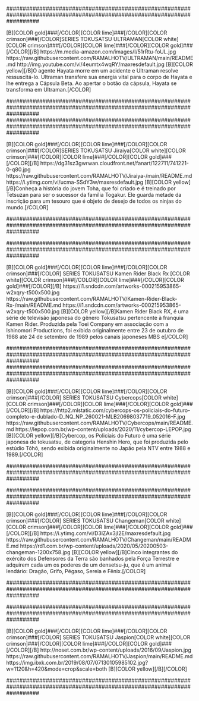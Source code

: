 ##########################################################################################################################

<channels>
<channel>
<name>[B][COLOR gold]###[/COLOR][COLOR lime]###[/COLOR][COLOR crimson]###[/COLOR]SERIES TOKUSATSU ULTRAMAN[COLOR white][COLOR crimson]###[/COLOR][COLOR lime]###[/COLOR][COLOR gold]###[/COLOR][/B]</name>
<thumbnail>https://m.media-amazon.com/images/I/51rRtu-foUL.jpg</thumbnail>
<externallink>https://raw.githubusercontent.com/RAMALHOTV/ULTRAMAN/main/README.md</externallink>
<fanart>http://img.youtube.com/vi/4eumtx4wqRY/maxresdefault.jpg</fanart>
<info>[B][COLOR yellow][/B]O agente Hayata morre em um acidente e Ultraman resolve ressuscitá-lo. Ultraman transfere sua energia vital para o corpo de Hayata e lhe entrega a Cápsula Beta. Ao apertar o botão da cápsula, Hayata se transforma em Ultraman.[/COLOR]</info>
 
##########################################################################################################################
##########################################################################################################################

<channels>
<channel>
<name>[B][COLOR gold]###[/COLOR][COLOR lime]###[/COLOR][COLOR crimson]###[/COLOR]SERIES TOKUSATSU Jiraiya[COLOR white][COLOR crimson]###[/COLOR][COLOR lime]###[/COLOR][COLOR gold]###[/COLOR][/B]</name>
<thumbnail>https://dg31sz3gwrwan.cloudfront.net/fanart/122711/741221-0-q80.jpg</thumbnail>
<externallink>https://raw.githubusercontent.com/RAMALHOTV/Jiraiya-/main/README.md</externallink>
<fanart>https://i.ytimg.com/vi/ucma-SSdY3w/maxresdefault.jpg</fanart>
<info>[B][COLOR yellow][/B]Conheça a história do jovem Toha, que foi criado e é treinado por Tetsuzan para ser o sucessor da família Togakur. Ele guarda metade da inscrição para um tesouro que é objeto de desejo de todos os ninjas do mundo.[/COLOR]</info>
 
##########################################################################################################################

##########################################################################################################################

<channels>
<channel>
<name>[B][COLOR gold]###[/COLOR][COLOR lime]###[/COLOR][COLOR crimson]###[/COLOR] SERIES TOKUSATSU Kamen Rider Black Rx [COLOR white][COLOR crimson]###[/COLOR][COLOR lime]###[/COLOR][COLOR gold]###[/COLOR][/B]</name>
<thumbnail>https://i1.sndcdn.com/artworks-000215953865-w2xqry-t500x500.jpg</thumbnail>
<externallink>https://raw.githubusercontent.com/RAMALHOTV/Kamen-Rider-Black-Rx-/main/README.md</externallink>
<fanart>https://i1.sndcdn.com/artworks-000215953865-w2xqry-t500x500.jpg</fanart>
<info>[B][COLOR yellow][/B]Kamen Rider Black RX, é uma série de televisão japonesa do gênero Tokusatsu pertencente à franquia Kamen Rider. Produzida pela Toei Company em associação com a Ishinomori Productions, foi exibida originalmente entre 23 de outubro de 1988 até 24 de setembro de 1989 pelos canais japoneses MBS e[/COLOR]</info>
 
##########################################################################################################################
##########################################################################################################################

<channels>
<channel>
<name>[B][COLOR gold]###[/COLOR][COLOR lime]###[/COLOR][COLOR crimson]###[/COLOR] SERIES TOKUSATSU Cybercops[COLOR white][COLOR crimson]###[/COLOR][COLOR lime]###[/COLOR][COLOR gold]###[/COLOR][/B]</name>
<thumbnail>https://http2.mlstatic.com/cybercops-os-policiais-do-futuro-completo-e-dublado-D_NQ_NP_260021-MLB20698037719_052016-F.jpg</thumbnail>
<externallink>https://raw.githubusercontent.com/RAMALHOTV/Cybercops/main/README.md</externallink>
<fanart>https://lepop.com.br/wp-content/uploads/2020/11/cybercop-LEPOP.jpg</fanart>
<info>[B][COLOR yellow][/B]Cybercop, os Policiais do Futuro é uma série japonesa de tokusatsu, de categoria Henshin Hero, que foi produzida pelo estúdio Tōhō, sendo exibida originalmente no Japão pela NTV entre 1988 e 1989.[/COLOR]</info>
 
##########################################################################################################################


##########################################################################################################################

<channels>
<channel>
<name>[B][COLOR gold]###[/COLOR][COLOR lime]###[/COLOR][COLOR crimson]###[/COLOR] SERIES TOKUSATSU Changeman[COLOR white][COLOR crimson]###[/COLOR][COLOR lime]###[/COLOR][COLOR gold]###[/COLOR][/B]</name>
<thumbnail>https://i.ytimg.com/vi/D3lZAx3jI2E/maxresdefault.jpg</thumbnail>
<externallink>https://raw.githubusercontent.com/RAMALHOTV/Changeman/main/README.md</externallink>
<fanart>https://rd1.com.br/wp-content/uploads/2020/05/20200503-changeman-1200x758.jpg</fanart>
<info>[B][COLOR yellow][/B]Cinco integrantes do exército dos Defensores da Terra são banhados pela Força Terrestre e adquirem cada um os poderes de um densetsu-ju, que é um animal lendário: Dragão, Grifo, Pégaso, Sereia e Fênix.[/COLOR]</info>
 
##########################################################################################################################


##########################################################################################################################

<channels>
<channel>
<name>[B][COLOR gold]###[/COLOR][COLOR lime]###[/COLOR][COLOR crimson]###[/COLOR] SERIES TOKUSATSU Jaspion[COLOR white][COLOR crimson]###[/COLOR][COLOR lime]###[/COLOR][COLOR gold]###[/COLOR][/B]</name>
<thumbnail>http://noset.com.br/wp-content/uploads/2016/09/Jaspion.jpg</thumbnail>
<externallink>https://raw.githubusercontent.com/RAMALHOTV/Jaspion/main/README.md</externallink>
<fanart>https://img.ibxk.com.br/2019/08/07/07130105985102.jpg?w=1120&h=420&mode=crop&scale=both</fanart>
<info>[B][COLOR yellow][/B][/COLOR]</info>
 
##########################################################################################################################



